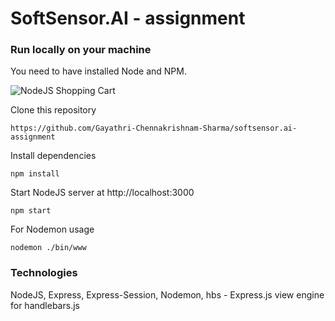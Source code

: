# SoftSensor.AI - assignment

### Run locally on your machine

You need to have installed Node and NPM.

![NodeJS Shopping Cart](/data/nodejs-cart-1.png?raw=true "NodeJS Shopping Cart")

Clone this repository

```shell
https://github.com/Gayathri-Chennakrishnam-Sharma/softsensor.ai-assignment
```

Install dependencies

```shell
npm install
```

Start NodeJS server at http://localhost:3000

```shell
npm start
```

For Nodemon usage

```shell
nodemon ./bin/www
```

### Technologies

NodeJS, Express, Express-Session, Nodemon, hbs - Express.js view engine for handlebars.js
